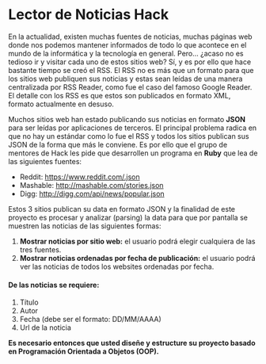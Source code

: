 # Lector de Noticias Hack

En la actualidad, existen muchas fuentes de noticias, muchas páginas web donde nos podemos mantener informados de todo lo que acontece en el mundo de la informática y la tecnología en general. Pero... ¿acaso no es tedioso ir y visitar cada uno de estos sitios web? Sí, y es por ello que hace bastante tiempo se creó el RSS. El RSS no es más que un formato para que los sitios web publiquen sus noticias y estas sean leídas de una manera centralizada por RSS Reader, como fue el caso del famoso Google Reader. El detalle con los RSS es que estos son publicados en formato XML, formato actualmente en desuso.

Muchos sitios web han estado publicando sus noticias en formato **JSON** para ser leídas por aplicaciones de terceros. El principal problema radica en que no hay un estándar como lo fue el RSS y todos los sitios publican sus JSON de la forma que más le conviene. Es por ello que el grupo de mentores de Hack les pide que desarrollen un programa en **Ruby** que lea de las siguientes fuentes:
  * Reddit: https://www.reddit.com/.json
  * Mashable: http://mashable.com/stories.json
  * Digg: http://digg.com/api/news/popular.json

Estos 3 sitios publican su data en formato JSON y la finalidad de este proyecto
es procesar y analizar (parsing) la data para que por pantalla se muestren las
noticias de las siguientes formas:
  1. **Mostrar noticias por sitio web:** el usuario podrá elegir cualquiera
  de las tres fuentes.
  2. **Mostrar noticias ordenadas por fecha de publicación:** el usuario podrá 	ver las noticias de todos los websites ordenadas por fecha.

#### De las noticias se requiere:
  1. Título
  2. Autor
  3. Fecha (debe ser el formato: DD/MM/AAAA)
  4. Url de la noticia
  
**Es necesario entonces que usted diseñe y estructure su proyecto basado en Programación Orientada a Objetos (OOP).**